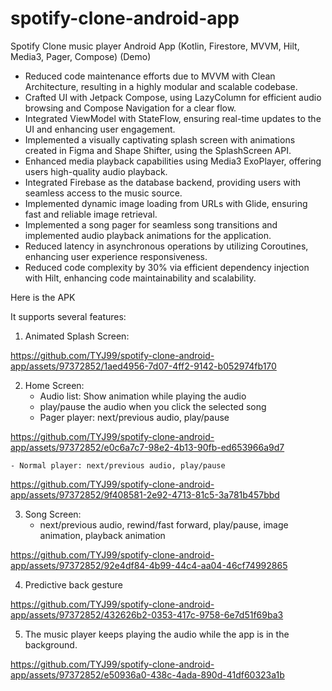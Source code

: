 # spotify-clone-android-app  
Spotify Clone music player Android App (Kotlin, Firestore, MVVM, Hilt, Media3, Pager, Compose) (Demo)		      
- Reduced code maintenance efforts due to MVVM with Clean Architecture, resulting in a highly modular and scalable codebase.
- Crafted UI with Jetpack Compose, using LazyColumn for efficient audio browsing and Compose Navigation for a clear flow.
- Integrated ViewModel with StateFlow, ensuring real-time updates to the UI and enhancing user engagement.
- Implemented a visually captivating splash screen with animations created in Figma and Shape Shifter, using the SplashScreen API.
- Enhanced media playback capabilities using Media3 ExoPlayer, offering users high-quality audio playback.
- Integrated Firebase as the database backend, providing users with seamless access to the music source.
- Implemented dynamic image loading from URLs with Glide, ensuring fast and reliable image retrieval.
- Implemented a song pager for seamless song transitions and implemented audio playback animations for the application.
- Reduced latency in asynchronous operations by utilizing Coroutines, enhancing user experience responsiveness. 
- Reduced code complexity by 30% via efficient dependency injection with Hilt, enhancing code maintainability and scalability.

Here is the APK

It supports several features:  
1. Animated Splash Screen:

https://github.com/TYJ99/spotify-clone-android-app/assets/97372852/1aed4956-7d07-4ff2-9142-b052974fb170


2. Home Screen:
    - Audio list: Show animation while playing the audio
    - play/pause the audio when you click the selected song
    - Pager player: next/previous audio, play/pause

https://github.com/TYJ99/spotify-clone-android-app/assets/97372852/e0c6a7c7-98e2-4b13-90fb-ed653966a9d7

    - Normal player: next/previous audio, play/pause

https://github.com/TYJ99/spotify-clone-android-app/assets/97372852/9f408581-2e92-4713-81c5-3a781b457bbd

3. Song Screen:
    - next/previous audio, rewind/fast forward, play/pause, image animation, playback animation

https://github.com/TYJ99/spotify-clone-android-app/assets/97372852/92e4df84-4b99-44c4-aa04-46cf74992865


4. Predictive back gesture

https://github.com/TYJ99/spotify-clone-android-app/assets/97372852/432626b2-0353-417c-9758-6e7d51f69ba3


5. The music player keeps playing the audio while the app is in the background.

https://github.com/TYJ99/spotify-clone-android-app/assets/97372852/e50936a0-438c-4ada-890d-41df60323a1b


